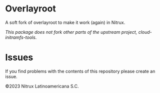 # Overlayroot

A soft fork of overlayroot to make it work (again) in Nitrux.

_This package does not fork other parts of the upstream project, cloud-initramfs-tools_.

# Issues
If you find problems with the contents of this repository please create an issue.

©2023 Nitrux Latinoamericana S.C.
